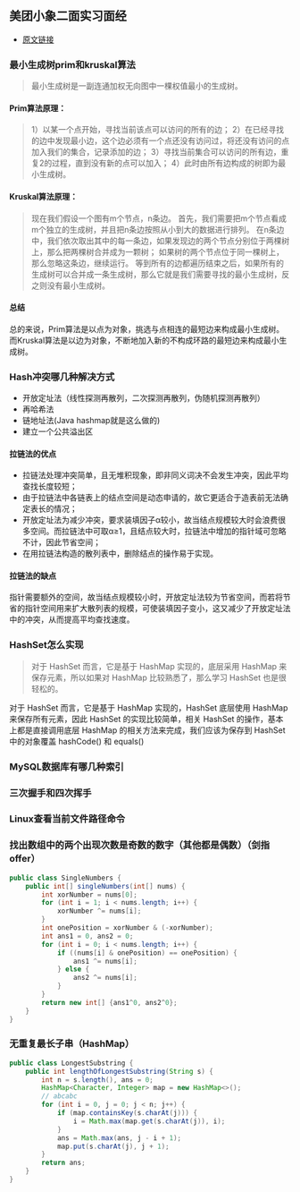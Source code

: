 ## 美团小象二面实习面经
- [原文链接](https://www.nowcoder.com/discuss/411053)
### 最小生成树prim和kruskal算法
> 最小生成树是一副连通加权无向图中一棵权值最小的生成树。

#### Prim算法原理：
>1）以某一个点开始，寻找当前该点可以访问的所有的边；
>2）在已经寻找的边中发现最小边，这个边必须有一个点还没有访问过，将还没有访问的点加入我们的集合，记录添加的边；
>3）寻找当前集合可以访问的所有边，重复2的过程，直到没有新的点可以加入；
>4）此时由所有边构成的树即为最小生成树。

#### Kruskal算法原理：
>现在我们假设一个图有m个节点，n条边。
>首先，我们需要把m个节点看成m个独立的生成树，并且把n条边按照从小到大的数据进行排列。
>在n条边中，我们依次取出其中的每一条边，如果发现边的两个节点分别位于两棵树上，那么把两棵树合并成为一颗树；
>如果树的两个节点位于同一棵树上，那么忽略这条边，继续运行。
>等到所有的边都遍历结束之后，如果所有的生成树可以合并成一条生成树，那么它就是我们需要寻找的最小生成树，反之则没有最小生成树。

#### 总结
总的来说，Prim算法是以点为对象，挑选与点相连的最短边来构成最小生成树。
而Kruskal算法是以边为对象，不断地加入新的不构成环路的最短边来构成最小生成树。

### Hash冲突哪几种解决方式
- 开放定址法（线性探测再散列，二次探测再散列，伪随机探测再散列）
- 再哈希法
- 链地址法(Java hashmap就是这么做的)
- 建立一个公共溢出区
#### 拉链法的优点
- 拉链法处理冲突简单，且无堆积现象，即非同义词决不会发生冲突，因此平均查找长度较短；
- 由于拉链法中各链表上的结点空间是动态申请的，故它更适合于造表前无法确定表长的情况；
- 开放定址法为减少冲突，要求装填因子α较小，故当结点规模较大时会浪费很多空间。而拉链法中可取α≥1，且结点较大时，拉链法中增加的指针域可忽略不计，因此节省空间；
- 在用拉链法构造的散列表中，删除结点的操作易于实现。

#### 拉链法的缺点
指针需要额外的空间，故当结点规模较小时，开放定址法较为节省空间，而若将节省的指针空间用来扩大散列表的规模，可使装填因子变小，这又减少了开放定址法中的冲突，从而提高平均查找速度。

### HashSet怎么实现
> 对于 HashSet 而言，它是基于 HashMap 实现的，底层采用 HashMap 来保存元素，所以如果对 HashMap 比较熟悉了，那么学习 HashSet 也是很轻松的。

对于 HashSet 而言，它是基于 HashMap 实现的，HashSet 底层使用 HashMap 来保存所有元素，因此 HashSet 的实现比较简单，相关 HashSet 的操作，基本上都是直接调用底层 HashMap 的相关方法来完成，我们应该为保存到 HashSet 中的对象覆盖 hashCode() 和 equals()
### MySQL数据库有哪几种索引
### 三次握手和四次挥手
### Linux查看当前文件路径命令
### 找出数组中的两个出现次数是奇数的数字（其他都是偶数）（剑指offer）
```java
public class SingleNumbers {
    public int[] singleNumbers(int[] nums) {
        int xorNumber = nums[0];
        for (int i = 1; i < nums.length; i++) {
            xorNumber ^= nums[i];
        }
        int onePosition = xorNumber & (-xorNumber);
        int ans1 = 0, ans2 = 0;
        for (int i = 0; i < nums.length; i++) {
            if ((nums[i] & onePosition) == onePosition) {
                ans1 ^= nums[i];
            } else {
                ans2 ^= nums[i];
            }
        }
        return new int[] {ans1^0, ans2^0};
    }
}
```
### 无重复最长子串（HashMap）
```java
public class LongestSubstring {
    public int lengthOfLongestSubstring(String s) {
        int n = s.length(), ans = 0;
        HashMap<Character, Integer> map = new HashMap<>();
        // abcabc
        for (int i = 0, j = 0; j < n; j++) {
            if (map.containsKey(s.charAt(j))) {
                i = Math.max(map.get(s.charAt(j)), i);
            }
            ans = Math.max(ans, j - i + 1);
            map.put(s.charAt(j), j + 1);
        }
        return ans;
    }
}
```